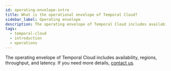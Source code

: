 ```yaml
---
id: operating-envelope-intro
title: What is the operational envelope of Temporal Cloud?
sidebar_label: Operating envelope
description: The operating envelope of Temporal Cloud includes availability, regions, throughput, and latency.
tags:
  - temporal-cloud
  - introduction
  - operations
---
```


The operating envelope of Temporal Cloud includes availability, regions, throughput, and latency.
If you need more details, [contact us](https://pages.temporal.io/contact-us).
